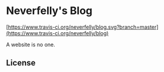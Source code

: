 # Neverfelly's Blog

[https://www.travis-ci.org/neverfelly/blog.svg?branch=master](https://www.travis-ci.org/neverfelly/blog)

A website is no one.

## License
